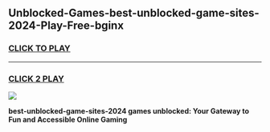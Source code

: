 
## Unblocked-Games-best-unblocked-game-sites-2024-Play-Free-bginx
<h3>
<a href="https://premium76.site?title=best-unblocked-game-sites-2024&ref=22A">CLICK TO PLAY</a></h3>
<hr>

<h3>
<a href="https://premium76.site?title=best-unblocked-game-sites-2024&ref=22A">CLICK 2 PLAY</a>
  
</h3>

<a href="https://premium76.site?title=best-unblocked-game-sites-2024&ref=22A"><img src="https://clearcache.store/games.png"></a>


**best-unblocked-game-sites-2024 games unblocked: Your Gateway to Fun and Accessible Online Gaming**
